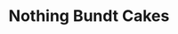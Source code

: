 ---
title: "Nothing Bundt Cakes"
url: /tampa/nothing-bundt-cakes-dale-mabry-highway/
shop: pastry
---